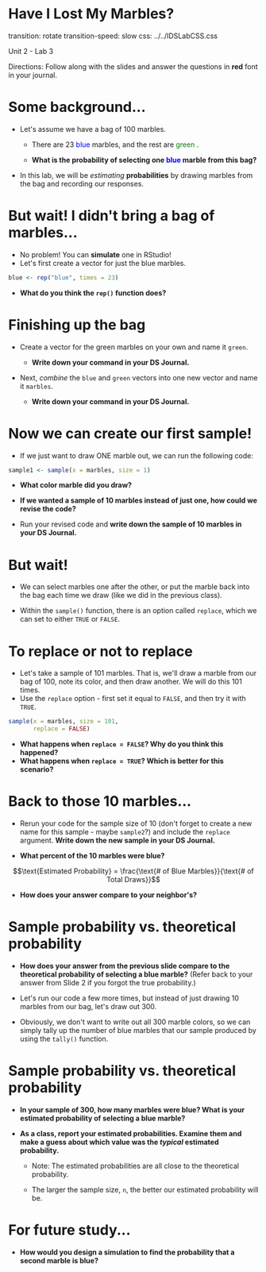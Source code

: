 Have I Lost My Marbles?
========================================================
transition: rotate
transition-speed: slow
css: ../../IDSLabCSS.css

Unit 2 - Lab 3  

Directions: Follow along with the slides and answer the questions in **red** font in your journal.
 


Some background...
===============================
- Let's assume we have a bag of 100 marbles.
  - There are 23 <font color = "blue"> blue </font> marbles, and the rest are <font color = "green"> green </font>.

  - **What is the probability of selecting one <font color = "blue"> blue </font> marble from this bag?**
  
- In this lab, we will be _estimating_ **probabilities** by drawing  marbles from the bag and recording our responses.

But wait! I didn't bring a bag of marbles...
===============================
- No problem! You can **simulate** one in RStudio!
- Let's first create a vector for just the blue marbles.


```r
blue <- rep("blue", times = 23)
```
  - **What do you think the `rep()` function does?**


Finishing up the bag
===============================
- Create a vector for the green marbles on your own and name it `green`. 
    - **Write down your command in your DS Journal.**
    
- Next, _combine_ the `blue` and `green` vectors into one new vector and name it `marbles`.
  - **Write down your command in your DS Journal.**

Now we can create our first sample!
===============================
- If we just want to draw ONE marble out, we can run the following code:


```r
sample1 <- sample(x = marbles, size = 1)
```

- **What color marble did you draw?**

- **If we wanted a sample of 10 marbles instead of just one, how could we revise the code?**

- Run your revised code and **write down the sample of 10 marbles in your DS Journal.**

But wait!
================================
- We can select marbles one after the other, or put the marble back into the bag each time we draw (like we did in the previous class).

- Within the `sample()` function, there is an option called `replace`, which we can set to either `TRUE` or `FALSE`.


To replace or not to replace
================================
- Let's take a sample of 101 marbles. That is, we'll draw a marble from our bag of 100, note its color, and then draw another. We will do this 101 times.
- Use the `replace` option - first set it equal to `FALSE`, and then try it with `TRUE`.


```r
sample(x = marbles, size = 101, 
       replace = FALSE)
```
- **What happens when `replace = FALSE`? Why do you think this happened?**
- **What happens when `replace = TRUE`? Which is better for this scenario?**


Back to those 10 marbles...
================================
- Rerun your code for the sample size of 10 (don't forget to create a new name for this sample - maybe `sample2`?) and include the `replace` argument. **Write down the new sample in your DS Journal.**
  
- **What percent of the 10 marbles were blue?**

$$\text{Estimated Probability} = \frac{\text{# of Blue Marbles}}{\text{# of Total Draws}}$$

- **How does your answer compare to your neighbor's?**


Sample probability vs. theoretical probability
=================================
- **How does your answer from the previous slide compare to the theoretical probability of selecting a blue marble?** (Refer back to your answer from Slide 2 if you forgot the true probability.)

- Let's run our code a few more times, but instead of just drawing 10 marbles from our bag, let's draw out 300.

- Obviously, we don't want to write out all 300 marble colors, so we can simply tally up the number of blue marbles that our sample produced by using the `tally()` function.


Sample probability vs. theoretical probability
=================================
- **In your sample of 300, how many marbles were blue? What is your estimated probability of selecting a blue marble?**

- **As a class, report your estimated probabilities. Examine them and make a guess about which value was the _typical_ estimated probability.**

  - Note: The estimated probabilities are all close to the theoretical probability.
  
  - The larger the sample size, `n`, the better our estimated probability will be.
  

For future study...
=================================
- **How would you design a simulation to find the probability that a second marble is blue?**
